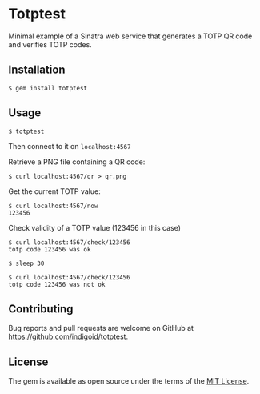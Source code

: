 # Totptest

Minimal example of a Sinatra web service that generates a TOTP QR code and verifies TOTP codes.

## Installation

    $ gem install totptest

## Usage

    $ totptest

Then connect to it on `localhost:4567`

Retrieve a PNG file containing a QR code:

    $ curl localhost:4567/qr > qr.png 

Get the current TOTP value:

    $ curl localhost:4567/now
    123456

Check validity of a TOTP value (123456 in this case)

    $ curl localhost:4567/check/123456
    totp code 123456 was ok

    $ sleep 30

    $ curl localhost:4567/check/123456
    totp code 123456 was not ok

## Contributing

Bug reports and pull requests are welcome on GitHub at https://github.com/indigoid/totptest.

## License

The gem is available as open source under the terms of the [MIT License](http://opensource.org/licenses/MIT).

